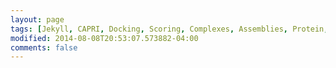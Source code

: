 ```yaml
---
layout: page 
tags: [Jekyll, CAPRI, Docking, Scoring, Complexes, Assemblies, Protein, Structure]
modified: 2014-08-08T20:53:07.573882-04:00
comments: false
---
```

